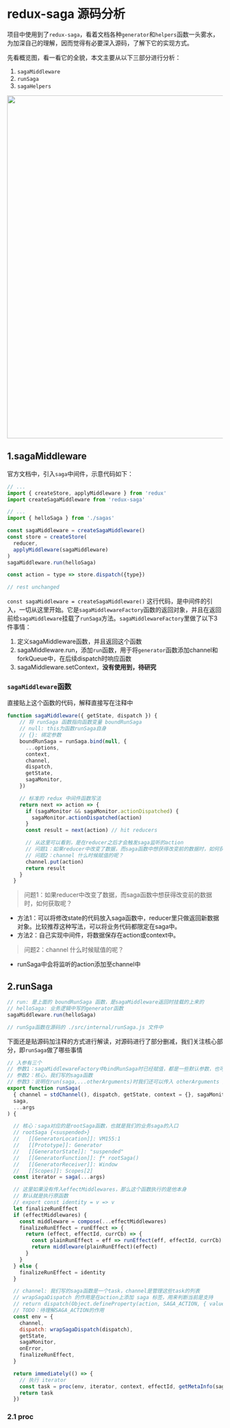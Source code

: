 # redux-saga 源码分析

项目中使用到了`redux-saga`，看着文档各种`generator`和`helpers`函数一头雾水，为加深自己的理解，因而觉得有必要深入源码，了解下它的实现方式。

先看概览图，看一看它的全貌，本文主要从以下三部分进行分析：
1. `sagaMiddleware`
2. `runSaga`
3. `sagaHelpers`

<img src='https://user-images.githubusercontent.com/13233825/146486378-9c45dc55-2b65-4c65-9c8f-cdd1ff7fc26e.png' width='800px'>


## 1.sagaMiddleware
官方文档中，引入`saga`中间件，示意代码如下：

```js
// ...
import { createStore, applyMiddleware } from 'redux'
import createSagaMiddleware from 'redux-saga'

// ...
import { helloSaga } from './sagas'

const sagaMiddleware = createSagaMiddleware()
const store = createStore(
  reducer,
  applyMiddleware(sagaMiddleware)
)
sagaMiddleware.run(helloSaga)

const action = type => store.dispatch({type})

// rest unchanged
```




`const sagaMiddleware = createSagaMiddleware()` 这行代码，是中间件的引入，一切从这里开始。它是`sagaMiddlewareFactory`函数的返回对象，并且在返回前给`sagaMiddleware`挂载了`runSaga`方法。`sagaMiddlewareFactory`里做了以下3件事情：
1. 定义sagaMiddleware函数，并且返回这个函数
2. sagaMiddleware.run，添加`run`函数，用于将`generator`函数添加channel和forkQueue中，在后续dispatch时响应函数
3. sagaMiddleware.setContext，**没有使用到，待研究**

### `sagaMiddleware`函数
直接贴上这个函数的代码，解释直接写在注释中
```js
function sagaMiddleware({ getState, dispatch }) {
    // 将 runSaga 函数指向函数变量 boundRunSaga
    // null: this为函数runSaga自身
    // {}: 绑定参数
    boundRunSaga = runSaga.bind(null, {
      ...options,
      context,
      channel,
      dispatch,
      getState,
      sagaMonitor,
    })

    // 标准的 redux 中间件函数写法
    return next => action => {
      if (sagaMonitor && sagaMonitor.actionDispatched) {
        sagaMonitor.actionDispatched(action)
      }
      const result = next(action) // hit reducers

      // 从这里可以看到，是在reducer之后才会触发saga监听的action
      // 问题1：如果reducer中改变了数据，而saga函数中想获得改变前的数据时，如何获取呢？
      // 问题2：channel 什么时候赋值的呢？
      channel.put(action)
      return result
    }
  }
```

> 问题1：如果reducer中改变了数据，而saga函数中想获得改变前的数据时，如何获取呢？
- 方法1：可以将修改state的代码放入saga函数中，reducer里只做返回新数据对象。比较推荐这种写法，可以将业务代码都限定在saga中。
- 方法2：自己实现中间件，将数据保存在action或context中。
> 问题2：channel 什么时候赋值的呢？
- runSaga中会将监听的action添加至channel中

## 2.runSaga
```js
// run: 是上面的 boundRunSaga 函数，是sagaMiddleware返回时挂载的上来的
// helloSaga: 业务逻辑中写的generator函数
sagaMiddleware.run(helloSaga)

// runSga函数在源码的 ./src/internal/runSaga.js 文件中
```

下面还是贴源码加注释的方式进行解读，对源码进行了部分删减，我们关注核心部分，即`runSaga`做了哪些事情
```jsx
// 入参有三个
// 参数1：sagaMiddlewareFactory中bindRunSaga时已经赋值，都是一些默认参数，也可以自定义传入
// 参数2：核心，我们写的saga函数
// 参数3：说明在run(saga,...otherArguments)时我们还可以传入 otherArguments 其他参数
export function runSaga(
  { channel = stdChannel(), dispatch, getState, context = {}, sagaMonitor, effectMiddlewares, onError = logError },
  saga,
  ...args
) {

  // 核心：saga对应的是rootSaga函数，也就是我们的业务saga的入口
  // rootSaga {<suspended>}
  //   [[GeneratorLocation]]: VM155:1
  //   [[Prototype]]: Generator
  //   [[GeneratorState]]: "suspended"
  //   [[GeneratorFunction]]: ƒ* rootSaga()
  //   [[GeneratorReceiver]]: Window
  //   [[Scopes]]: Scopes[2]
  const iterator = saga(...args)

  // 这里如果没有传入effectMiddlewares，那么这个函数执行的是他本身
  // 默认就是执行原函数
  // export const identity = v => v
  let finalizeRunEffect
  if (effectMiddlewares) {
    const middleware = compose(...effectMiddlewares)
    finalizeRunEffect = runEffect => {
      return (effect, effectId, currCb) => {
        const plainRunEffect = eff => runEffect(eff, effectId, currCb)
        return middleware(plainRunEffect)(effect)
      }
    }
  } else {
    finalizeRunEffect = identity
  }

  // channel: 我们写的saga函数是一个task，channel是管理这些task的列表
  // wrapSagaDispatch 的作用是在action上添加 saga 标签，用来判断当前是支持
  // return dispatch(Object.defineProperty(action, SAGA_ACTION, { value: true }))
  // TODO：待理解SAGA_ACTION的作用
  const env = {
    channel,
    dispatch: wrapSagaDispatch(dispatch),
    getState,
    sagaMonitor,
    onError,
    finalizeRunEffect,
  }

  return immediately(() => {
    // 执行 iterator
    const task = proc(env, iterator, context, effectId, getMetaInfo(saga), /* isRoot */ true, undefined)
    return task
  })
```


### 2.1 proc
